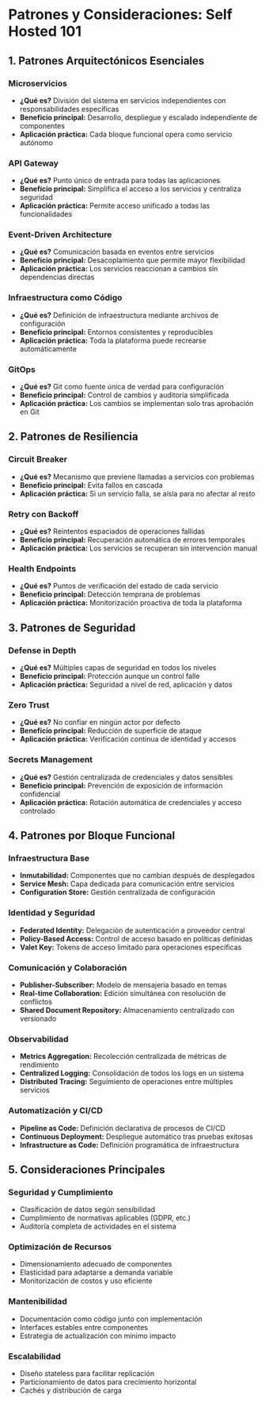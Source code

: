 # Patrones y Consideraciones: Self Hosted 101

## 1. Patrones Arquitectónicos Esenciales

### Microservicios
- **¿Qué es?** División del sistema en servicios independientes con responsabilidades específicas
- **Beneficio principal:** Desarrollo, despliegue y escalado independiente de componentes
- **Aplicación práctica:** Cada bloque funcional opera como servicio autónomo

### API Gateway
- **¿Qué es?** Punto único de entrada para todas las aplicaciones
- **Beneficio principal:** Simplifica el acceso a los servicios y centraliza seguridad
- **Aplicación práctica:** Permite acceso unificado a todas las funcionalidades

### Event-Driven Architecture
- **¿Qué es?** Comunicación basada en eventos entre servicios
- **Beneficio principal:** Desacoplamiento que permite mayor flexibilidad
- **Aplicación práctica:** Los servicios reaccionan a cambios sin dependencias directas

### Infraestructura como Código
- **¿Qué es?** Definición de infraestructura mediante archivos de configuración
- **Beneficio principal:** Entornos consistentes y reproducibles
- **Aplicación práctica:** Toda la plataforma puede recrearse automáticamente

### GitOps
- **¿Qué es?** Git como fuente única de verdad para configuración
- **Beneficio principal:** Control de cambios y auditoría simplificada
- **Aplicación práctica:** Los cambios se implementan solo tras aprobación en Git

## 2. Patrones de Resiliencia

### Circuit Breaker
- **¿Qué es?** Mecanismo que previene llamadas a servicios con problemas
- **Beneficio principal:** Evita fallos en cascada
- **Aplicación práctica:** Si un servicio falla, se aísla para no afectar al resto

### Retry con Backoff
- **¿Qué es?** Reintentos espaciados de operaciones fallidas
- **Beneficio principal:** Recuperación automática de errores temporales
- **Aplicación práctica:** Los servicios se recuperan sin intervención manual

### Health Endpoints
- **¿Qué es?** Puntos de verificación del estado de cada servicio
- **Beneficio principal:** Detección temprana de problemas
- **Aplicación práctica:** Monitorización proactiva de toda la plataforma

## 3. Patrones de Seguridad

### Defense in Depth
- **¿Qué es?** Múltiples capas de seguridad en todos los niveles
- **Beneficio principal:** Protección aunque un control falle
- **Aplicación práctica:** Seguridad a nivel de red, aplicación y datos

### Zero Trust
- **¿Qué es?** No confiar en ningún actor por defecto
- **Beneficio principal:** Reducción de superficie de ataque
- **Aplicación práctica:** Verificación continua de identidad y accesos

### Secrets Management
- **¿Qué es?** Gestión centralizada de credenciales y datos sensibles
- **Beneficio principal:** Prevención de exposición de información confidencial
- **Aplicación práctica:** Rotación automática de credenciales y acceso controlado

## 4. Patrones por Bloque Funcional

### Infraestructura Base
- **Inmutabilidad:** Componentes que no cambian después de desplegados
- **Service Mesh:** Capa dedicada para comunicación entre servicios
- **Configuration Store:** Gestión centralizada de configuración

### Identidad y Seguridad
- **Federated Identity:** Delegación de autenticación a proveedor central
- **Policy-Based Access:** Control de acceso basado en políticas definidas
- **Valet Key:** Tokens de acceso limitado para operaciones específicas

### Comunicación y Colaboración
- **Publisher-Subscriber:** Modelo de mensajería basado en temas
- **Real-time Collaboration:** Edición simultánea con resolución de conflictos
- **Shared Document Repository:** Almacenamiento centralizado con versionado

### Observabilidad
- **Metrics Aggregation:** Recolección centralizada de métricas de rendimiento
- **Centralized Logging:** Consolidación de todos los logs en un sistema
- **Distributed Tracing:** Seguimiento de operaciones entre múltiples servicios

### Automatización y CI/CD
- **Pipeline as Code:** Definición declarativa de procesos de CI/CD
- **Continuous Deployment:** Despliegue automático tras pruebas exitosas
- **Infrastructure as Code:** Definición programática de infraestructura

## 5. Consideraciones Principales

### Seguridad y Cumplimiento
- Clasificación de datos según sensibilidad
- Cumplimiento de normativas aplicables (GDPR, etc.)
- Auditoría completa de actividades en el sistema

### Optimización de Recursos
- Dimensionamiento adecuado de componentes
- Elasticidad para adaptarse a demanda variable
- Monitorización de costos y uso eficiente

### Mantenibilidad
- Documentación como código junto con implementación
- Interfaces estables entre componentes
- Estrategia de actualización con mínimo impacto

### Escalabilidad
- Diseño stateless para facilitar replicación
- Particionamiento de datos para crecimiento horizontal
- Cachés y distribución de carga